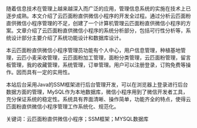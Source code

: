 随着信息技术在管理上越来越深入而广泛的应用，管理信息系统的实施在技术上已逐步成熟。本文介绍了云匹面粉直供微信小程序的开发全过程。通过分析云匹面粉直供微信小程序管理的不足，创建了一个计算机管理云匹面粉直供微信小程序的方案。文章介绍了云匹面粉直供微信小程序的系统分析部分，包括可行性分析等，系统设计部分主要介绍了系统功能设计和数据库设计。

本云匹面粉直供微信小程序管理员功能有个人中心，用户信息管理，种植基地管理，云匹小麦采收管理，云匹面粉加工管理，面粉分类管理，云匹面粉管理，留言板管理，我的收藏管理，系统管理，订单管理。用户可以注册登录，订购免费等操作。因而具有一定的实用性。

本站后台采用Java的SSM框架进行后台管理开发，可以在浏览器上登录进行后台数据方面的管理，MySQL作为本地数据库，微信小程序用到了微信开发者工具，充分保证系统的稳定性。系统具有界面清晰、操作简单，功能齐全的特点，使得云匹面粉直供微信小程序管理工作系统化、规范化。

关键词：云匹面粉直供微信小程序；SSM框架；MYSQL数据库
